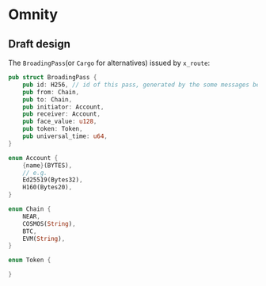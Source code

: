 # Omnity

## Draft design
The `BroadingPass`(or `Cargo` for alternatives) issued by `x_route`:

``` rust
pub struct BroadingPass {
    pub id: H256, // id of this pass, generated by the some messages below using deterministic hash
    pub from: Chain,
    pub to: Chain,
    pub initiator: Account,
    pub receiver: Account,
    pub face_value: u128,
    pub token: Token,
    pub universal_time: u64,
}
```

``` rust
enum Account {
    {name}(BYTES),
    // e.g.
    Ed25519(Bytes32),
    H160(Bytes20),
}
```

``` rust
enum Chain {
    NEAR,
    COSMOS(String),
    BTC,
    EVM(String),
}
```

``` rust
enum Token {

}
```
